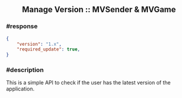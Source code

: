 ## <center><b>Manage Version :: MVSender & MVGame</b></center>

### <b>#response</b>
```json
{
    "version": "1.x",
    "required_update": true,
}
```

### <b>#description</b>
This is a simple API to check if the user has the latest version of the application.

